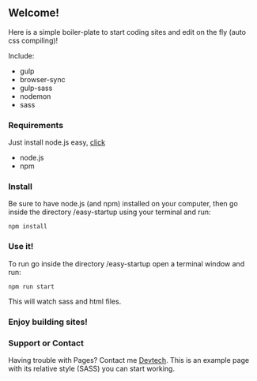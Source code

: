 ## Welcome!

Here is a simple boiler-plate to start coding sites and edit on the fly (auto css compiling)!

Include:

- gulp 
- browser-sync
- gulp-sass
- nodemon
- sass

### Requirements
Just install node.js easy, [click](https://blog.hellotangible.com/an-absolute-beginners-guide-to-node-js-c27e6d108b5c)

- node.js
- npm

### Install
Be sure to have node.js (and npm) installed on your computer, then go inside the directory /easy-startup using your terminal and run: 

```
npm install

```

### Use it!

To run go inside the directory /easy-startup open a terminal window and run: 

```
npm run start

```

This will watch sass and html files.

### Enjoy building sites!


### Support or Contact

Having trouble with Pages? Contact me [Devtech](https://github.com/devtechk). This is an example page with its relative style (SASS) you can start working.
